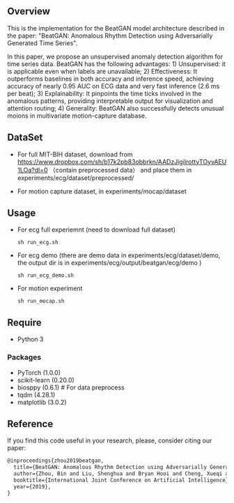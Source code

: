 
## Overview
This is the implementation for the BeatGAN model architecture described in the paper: "BeatGAN: Anomalous Rhythm Detection using Adversarially Generated Time Series".

In this paper, we propose an unsupervised anomaly detection algorithm for time series data. BeatGAN has the following advantages: 1) Unsupervised: it is applicable even when labels are unavailable; 2) Effectiveness: It outperforms baselines in both accuracy and inference speed, achieving accuracy of nearly 0.95 AUC on ECG data and very fast inference (2.6 ms per beat); 3) Explainability: It pinpoints the time ticks involved in the anomalous patterns, providing interpretable output for visualization and attention routing; 4) Generality: BeatGAN also successfully detects unusual moions in multivariate motion-capture database.


## DataSet
- For full MIT-BIH dataset, download from  
    https://www.dropbox.com/sh/b17k2pb83obbrkn/AADzJigiIrottyTOyvAEU1LOa?dl=0  （contain preprocessed data）
    and place them in experiments/ecg/dataset/preprocessed/

- For motion capture dataset, in 
    experiments/mocap/dataset
    
## Usage
- For ecg full experiemnt (need to download full dataset)

    `sh run_ecg.sh`
    
- For ecg demo (there are demo data in experiments/ecg/dataset/demo, the output dir is in experiments/ecg/output/beatgan/ecg/demo )

    `sh run_ecg_demo.sh`

- For motion experiment

    `sh run_mocap.sh`
    
## Require
- Python 3

### Packages
- PyTorch (1.0.0)
- scikit-learn (0.20.0)
- biosppy (0.6.1) # For data preprocess
- tqdm (4.28.1)
- matplotlib (3.0.2)


## Reference
If you find this code useful in your research, please, consider citing our paper:

``` latex
@inproceedings{zhou2019beatgan,
  title={BeatGAN: Anomalous Rhythm Detection using Adversarially Generated Time Series},
  author={Zhou, Bin and Liu, Shenghua and Bryan Hooi and Cheng, Xueqi and Ye, Jing },
  booktitle={International Joint Conference on Artificial Intelligence},
  year={2019},
}
```
